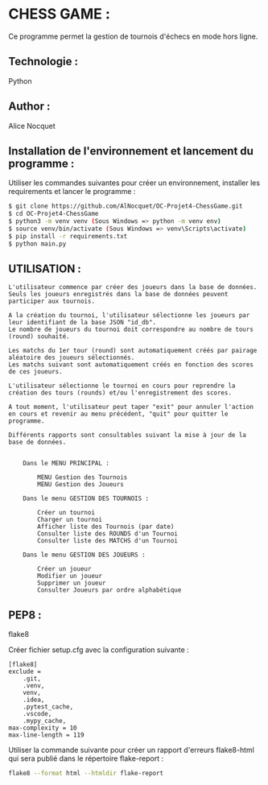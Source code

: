 
# CHESS GAME :

Ce programme permet la gestion de tournois d'échecs en mode hors ligne.

## Technologie :

Python

## Author :

Alice Nocquet


## Installation de l'environnement et lancement du programme :

Utiliser les commandes suivantes pour créer un environnement, installer les requirements et lancer le programme :

```bash
$ git clone https://github.com/AlNocquet/OC-Projet4-ChessGame.git
$ cd OC-Projet4-ChessGame
$ python3 -m venv venv (Sous Windows => python -m venv env)
$ source venv/bin/activate (Sous Windows => venv\Scripts\activate)
$ pip install -r requirements.txt
$ python main.py
```

## UTILISATION :

    L'utilisateur commence par créer des joueurs dans la base de données.
    Seuls les joueurs enregistrés dans la base de données peuvent participer aux tournois.

    A la création du tournoi, l'utilisateur sélectionne les joueurs par leur identifiant de la base JSON "id_db".
    Le nombre de joueurs du tournoi doit correspondre au nombre de tours (round) souhaité.

    Les matchs du 1er tour (round) sont automatiquement créés par pairage aléatoire des joueurs sélectionnés.
    Les matchs suivant sont automatiquement créés en fonction des scores de ces joueurs.

    L'utilisateur sélectionne le tournoi en cours pour reprendre la création des tours (rounds) et/ou l'enregistrement des scores.

    A tout moment, l'utilisateur peut taper "exit" pour annuler l'action en cours et revenir au menu précédent, "quit" pour quitter le programme.

    Différents rapports sont consultables suivant la mise à jour de la base de données.
        
        
        Dans le MENU PRINCIPAL :
            
            MENU Gestion des Tournois
            MENU Gestion des Joueurs
        
        Dans le menu GESTION DES TOURNOIS :

            Créer un tournoi
            Charger un tournoi
            Afficher liste des Tournois (par date)
            Consulter liste des ROUNDS d'un Tournoi
            Consulter liste des MATCHS d'un Tournoi

        Dans le menu GESTION DES JOUEURS :

            Créer un joueur
            Modifier un joueur
            Supprimer un joueur
            Consulter Joueurs par ordre alphabétique


## PEP8 :

flake8

Créer fichier setup.cfg avec la configuration suivante :

```
[flake8]
exclude =
    .git,    
    .venv,
    venv,
    .idea,
    .pytest_cache,
    .vscode,
    .mypy_cache,
max-complexity = 10
max-line-length = 119
```

Utiliser la commande suivante pour créer un rapport d'erreurs flake8-html qui sera publié dans le répertoire flake-report : 

```bash
flake8 --format html --htmldir flake-report
```
